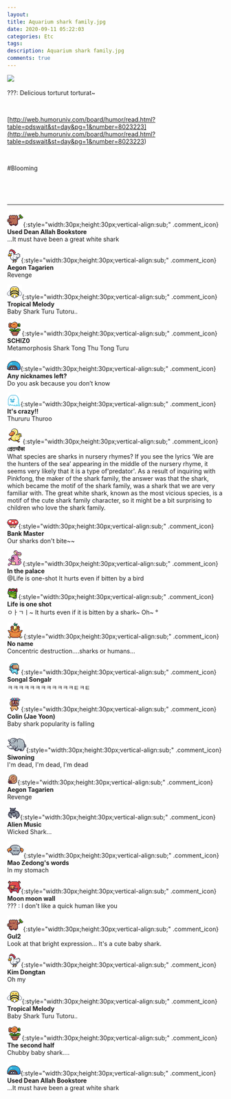 ```yaml
---
layout: 
title: Aquarium shark family.jpg
date: 2020-09-11 05:22:03
categories: Etc
tags: 
description: Aquarium shark family.jpg
comments: true
---
```


![](https://blog.kakaocdn.net/dn/bf2E2y/btqIxYkEvBA/Wenr3XmJJ9gka8qemdiqr1/img.jpg)

???: Delicious torturut torturat~

​

[http://web.humoruniv.com/board/humor/read.html?table=pdswait&st=day&pg=1&number=8023223](<http://web.humoruniv.com/board/humor/read.html?table=pdswait&st=day&pg=1&number=8023223>)

​

#Blooming

​

​

* * *

![comment](/assets/character/trunk.png){:style="width:30px;height:30px;vertical-align:sub;" .comment_icon} **Used Dean Allah Bookstore**  
...It must have been a great white shark   
  
![comment](/assets/character/chicken.png){:style="width:30px;height:30px;vertical-align:sub;" .comment_icon} **Aegon Tagarien**  
Revenge   
  
![comment](/assets/character/bee.png){:style="width:30px;height:30px;vertical-align:sub;" .comment_icon} **Tropical Melody**  
Baby Shark Turu Tutoru..   
  
![comment](/assets/character/plant.png){:style="width:30px;height:30px;vertical-align:sub;" .comment_icon} **SCHIZ0**  
Metamorphosis Shark Tong Thu Tong Turu   
  
![comment](/assets/character/turtle.png){:style="width:30px;height:30px;vertical-align:sub;" .comment_icon} **Any nicknames left?**  
Do you ask because you don’t know   
  
![comment](/assets/character/ghost.png){:style="width:30px;height:30px;vertical-align:sub;" .comment_icon} **It's crazy!!**  
Thururu Thuroo   
  
![comment](/assets/character/duck.png){:style="width:30px;height:30px;vertical-align:sub;" .comment_icon} **প্রেতআঁকা**  
What species are sharks in nursery rhymes? If you see the lyrics ‘We are the hunters of the sea’ appearing in the middle of the nursery rhyme, it seems very likely that it is a type of'predator'. As a result of inquiring with Pinkfong, the maker of the shark family, the answer was that the shark, which became the motif of the shark family, was a shark that we are very familiar with. The great white shark, known as the most vicious species, is a motif of the cute shark family character, so it might be a bit surprising to children who love the shark family.  
  
![comment](/assets/character/mushroom.png){:style="width:30px;height:30px;vertical-align:sub;" .comment_icon} **Bank Master**  
Our sharks don't bite~~   
  
![comment](/assets/character/bunny.png){:style="width:30px;height:30px;vertical-align:sub;" .comment_icon} **In the palace**  
@Life is one-shot It hurts even if bitten by a bird  
  
![comment](/assets/character/frog.png){:style="width:30px;height:30px;vertical-align:sub;" .comment_icon} **Life is one shot**  
ㅇㅏㄱㅣ~ It hurts even if it is bitten by a shark~ Oh~ °   
  
![comment](/assets/character/bird.png){:style="width:30px;height:30px;vertical-align:sub;" .comment_icon} **No name**  
Concentric destruction....sharks or humans...   
  
![comment](/assets/character/goggle.png){:style="width:30px;height:30px;vertical-align:sub;" .comment_icon} **Songal Songalr**  
ㅋㅋㅋㅋㅋㅋㅋㅋㅋㅋㅋㅋㅌㅋㅌ   
  
![comment](/assets/character/mask.png){:style="width:30px;height:30px;vertical-align:sub;" .comment_icon} **Colin (Jae Yoon)**  
Baby shark popularity is falling   
  
![comment](/assets/character/rino.png){:style="width:30px;height:30px;vertical-align:sub;" .comment_icon} **Siwoning**  
I'm dead, I'm dead, I'm dead   
  
![comment](/assets/character/snail.png){:style="width:30px;height:30px;vertical-align:sub;" .comment_icon} **Aegon Tagarien**  
Revenge   
  
![comment](/assets/character/bat.png){:style="width:30px;height:30px;vertical-align:sub;" .comment_icon} **Alien Music**  
Wicked Shark...   
  
![comment](/assets/character/skull.png){:style="width:30px;height:30px;vertical-align:sub;" .comment_icon} **Mao Zedong's words**  
In my stomach   
  
![comment](/assets/character/pig.png){:style="width:30px;height:30px;vertical-align:sub;" .comment_icon} **Moon moon wall**  
??? : I don't like a quick human like you  
  
![comment](/assets/character/trunk.png){:style="width:30px;height:30px;vertical-align:sub;" .comment_icon} **Gul2**  
Look at that bright expression... It's a cute baby shark.   
  
![comment](/assets/character/chicken.png){:style="width:30px;height:30px;vertical-align:sub;" .comment_icon} **Kim Dongtan**  
Oh my   
  
![comment](/assets/character/bee.png){:style="width:30px;height:30px;vertical-align:sub;" .comment_icon} **Tropical Melody**  
Baby Shark Turu Tutoru..   
  
![comment](/assets/character/plant.png){:style="width:30px;height:30px;vertical-align:sub;" .comment_icon} **The second half**  
Chubby baby shark....   
  
![comment](/assets/character/turtle.png){:style="width:30px;height:30px;vertical-align:sub;" .comment_icon} **Used Dean Allah Bookstore**  
...It must have been a great white shark   
  

